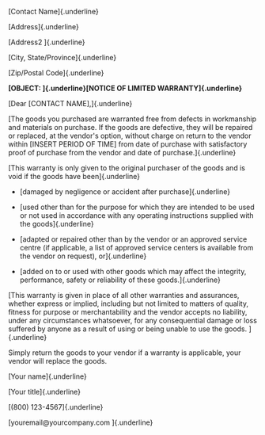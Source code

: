 [Contact Name]{.underline}

[Address]{.underline}

[Address2 ]{.underline}

[City, State/Province]{.underline}

[Zip/Postal Code]{.underline}

**[OBJECT: ]{.underline}[NOTICE OF LIMITED WARRANTY]{.underline}**

[Dear \[CONTACT NAME\],]{.underline}

[The goods you purchased are warranted free from defects in workmanship
and materials on purchase. If the goods are defective, they will be
repaired or replaced, at the vendor\'s option, without charge on return
to the vendor within \[INSERT PERIOD OF TIME\] from date of purchase
with satisfactory proof of purchase from the vendor and date of
purchase.]{.underline}

[This warranty is only given to the original purchaser of the goods and
is void if the goods have been]{.underline}

-   [damaged by negligence or accident after purchase]{.underline}

-   [used other than for the purpose for which they are intended to be
    used or not used in accordance with any operating instructions
    supplied with the goods]{.underline}

-   [adapted or repaired other than by the vendor or an approved service
    centre (if applicable, a list of approved service centers is
    available from the vendor on request), or]{.underline}

-   [added on to or used with other goods which may affect the
    integrity, performance, safety or reliability of these
    goods.]{.underline}

[This warranty is given in place of all other warranties and assurances,
whether express or implied, including but not limited to matters of
quality, fitness for purpose or merchantability and the vendor accepts
no liability, under any circumstances whatsoever, for any consequential
damage or loss suffered by anyone as a result of using or being unable
to use the goods. ]{.underline}

Simply return the goods to your vendor if a warranty is applicable, your
vendor will replace the goods.

[Your name]{.underline}

[Your title]{.underline}

[(800) 123-4567]{.underline}

[youremail\@yourcompany.com ]{.underline}
